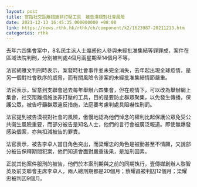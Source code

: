 ```yaml
---
layout: post
title: 官指社交距離措施非打壓工具　被告漠視對社會風險
date: 2021-12-13 16:45:35.000000000 +08:00
link: https://news.rthk.hk/rthk/ch/component/k2/1623987-20211213.htm
categories: rthk
---
```


去年六四集會案中，8名民主派人士煽惑他人參與未經批准集結等罪罪成，案件在區域法院判刑，分別被判處4個月兩星期至14個月不等。

法官胡雅文判刑時表示，案發時社會事件並未完全消失，去年起出現全球疫情，是另一個對社會秩序的威脅，而有關風險令涉案的未經批准集結情節嚴重。

法官表示，留意到支聯會過去每年舉辦六四集會，但在疫情下，可以改為舉辦網上集會，社交距離措施並非打壓的工具，目的是要防止群眾聚集，以免發生傳播，保護公眾，被告呼籲群眾違反措施，法庭要考慮判處具阻嚇性刑罰。

法官提到被告漠視對社會的風險，傲慢地認為他們悼念的權利比起保護公眾免受公共衛生風險重要，而部分被告是知名人士，他們的言行會被廣泛報道。即使無爆發感染個案，亦無扣減被告的罪責。

法官表示，被告李卓人當日角色突出，而梁耀忠的角色是被動甚至不情願，又說部分被告保釋期間犯案，他們知道會面對嚴重後果，是加刑因素。

正就其他案件服刑的被告，他們於本案刑期與之前的同期執行，壹傳媒創辦人黎智英及前支聯會主席李卓人，兩人總刑期都是20個月；蔡耀昌被判囚12個月；梁耀忠被判囚9個月。
